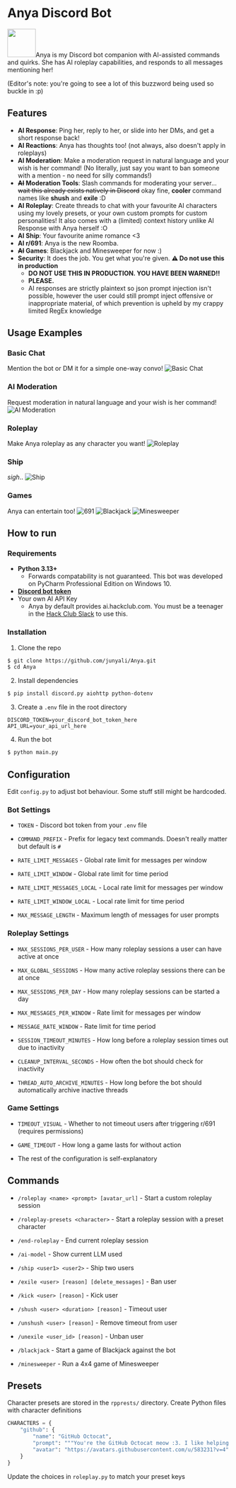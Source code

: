 # Anya Discord Bot

<p><img src="./anya.png" alt="" width="64">Anya is my Discord bot companion with AI-assisted commands and quirks. She has AI roleplay capabilities, and responds to all messages mentioning her!

(Editor's note: you're going to see a lot of this buzzword being used so buckle in :p)</p>

## Features

- **AI Response**: Ping her, reply to her, or slide into her DMs, and get a short response back!
- **AI Reactions**: Anya has thoughts too! (not always, also doesn't apply in roleplays)
- **AI Moderation**: Make a moderation request in natural language and your wish is her command! (No literally, just say you want to ban someone with a mention - no need for silly commands!)
- **~~AI~~ Moderation Tools**: Slash commands for moderating your server... ~~wait this already exists natively in Discord~~ okay fine, **cooler** command names like **shush** and **exile** :D
- **AI Roleplay**: Create threads to chat with your favourite AI characters using my lovely presets, or your own custom prompts for custom personalities! It also comes with a (limited) context history unlike AI Response with Anya herself :O
- **AI Ship**: Your favourite anime romance <3
- **AI r/691**: Anya is the new Roomba.
- **~~AI~~ Games**: Blackjack and Minesweeper for now :)
- **Security**: It does the job. You get what you're given. **⚠ Do not use this in production**
  - **DO NOT USE THIS IN PRODUCTION. YOU HAVE BEEN WARNED!!**
  - **PLEASE.**
  - AI responses are strictly plaintext so json prompt injection isn't possible, however the user could still prompt inject offensive or inappropriate material, of which prevention is upheld by my crappy limited RegEx knowledge

## Usage Examples

### Basic Chat

Mention the bot or DM it for a simple one-way convo!
![Basic Chat](./demo/aichat_1.png)

### AI Moderation

Request moderation in natural language and your wish is her command!
![AI Moderation](./demo/aimoderation_1.png)

### Roleplay

Make Anya roleplay as any character you want!
![Roleplay](./demo/airoleplay_1.png)

### Ship

*sigh*..
![Ship](./demo/aiship_1.png)

### Games

Anya can entertain too!
![691](./demo/ai691_1.png)
![Blackjack](./demo/blackjack_1.png)
![Minesweeper](./demo/minesweeper_1.png)

## How to run

### Requirements

- **Python 3.13+**
  - Forwards compatability is not guaranteed. This bot was developed on PyCharm Professional Edition on Windows 10.
- **[Discord bot token](https://discord.com/developers/applications)**
- Your own AI API Key
  - Anya by default provides ai.hackclub.com. You must be a teenager in the [Hack Club Slack](https://hackclub.com/slack) to use this.

### Installation
1. Clone the repo
```bash
$ git clone https://github.com/junyali/Anya.git
$ cd Anya
```

2. Install dependencies
```bash
$ pip install discord.py aiohttp python-dotenv
```

3. Create a `.env` file in the root directory
```env
DISCORD_TOKEN=your_discord_bot_token_here
API_URL=your_api_url_here
```

4. Run the bot
```bash
$ python main.py
```

## Configuration

Edit `config.py` to adjust bot behaviour. Some stuff still might be hardcoded.

### Bot Settings

- `TOKEN` - Discord bot token from your `.env` file
- `COMMAND_PREFIX` - Prefix for legacy text commands. Doesn't really matter but default is `#`


- `RATE_LIMIT_MESSAGES` - Global rate limit for messages per window
- `RATE_LIMIT_WINDOW` - Global rate limit for time period
- `RATE_LIMIT_MESSAGES_LOCAL` - Local rate limit for messages per window
- `RATE_LIMIT_WINDOW_LOCAL` - Local rate limit for time period


- `MAX_MESSAGE_LENGTH` - Maximum length of messages for user prompts

### Roleplay Settings

- `MAX_SESSIONS_PER_USER` - How many roleplay sessions a user can have active at once
- `MAX_GLOBAL_SESSIONS` - How many active roleplay sessions there can be at once
- `MAX_SESSIONS_PER_DAY` - How many roleplay sessions can be started a day


- `MAX_MESSAGES_PER_WINDOW` - Rate limit for messages per window
- `MESSAGE_RATE_WINDOW` - Rate limit for time period


- `SESSION_TIMEOUT_MINUTES` - How long before a roleplay session times out due to inactivity
- `CLEANUP_INTERVAL_SECONDS` - How often the bot should check for inactivity
- `THREAD_AUTO_ARCHIVE_MINUTES` - How long before the bot should automatically archive inactive threads

### Game Settings
- `TIMEOUT_VISUAL` - Whether to not timeout users after triggering r/691 (requires permissions)
- `GAME_TIMEOUT` - How long a game lasts for without action


- The rest of the configuration is self-explanatory

## Commands

- `/roleplay <name> <prompt> [avatar_url]` - Start a custom roleplay session
- `/roleplay-presets <character>` - Start a roleplay session with a preset character
- `/end-roleplay` - End current roleplay session
- `/ai-model` - Show current LLM used

- `/ship <user1> <user2>` - Ship two users

- `/exile <user> [reason] [delete_messages]` - Ban user
- `/kick <user> [reason]` - Kick user
- `/shush <user> <duration> [reason]` - Timeout user
- `/unshush <user> [reason]` - Remove timeout from user
- `/unexile <user_id> [reason]` - Unban user

- `/blackjack` - Start a game of Blackjack against the bot
- `/minesweeper` - Run a 4x4 game of Minesweeper

## Presets
Character presets are stored in the `rpprests/` directory. Create Python files with character definitions

```python
CHARACTERS = {
    "github": {
        "name": "GitHub Octocat",
        "prompt": """You're the GitHub Octocat meow :3. I like helping people with coding.""",
        "avatar": "https://avatars.githubusercontent.com/u/583231?v=4"
    }
}
```

Update the choices in `roleplay.py` to match your preset keys
